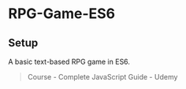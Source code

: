 # RPG-Game-ES6

## Setup
A basic text-based RPG game in ES6.

> Course - Complete JavaScript Guide - Udemy
